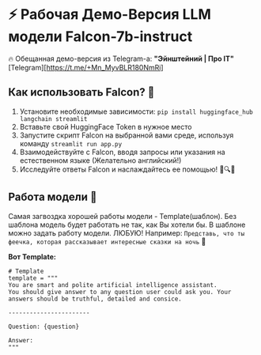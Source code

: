 # ⚡ Рабочая Демо-Версия LLM модели Falcon-7b-instruct
🔥 Обещанная демо-версия из Telegram-а: **"Эйнштейний | Про IT"** [Telegram][https://t.me/+Mn_MyvBLR180NmRi]

## Как использовать Falcon? 🤔
1. Установите необходимые зависимости: `pip install huggingface_hub langchain streamlit`
2. Вставьте свой HuggingFace Token в нужное место
3. Запустите скрипт Falcon на выбранной вами среде, используя команду `streamlit run app.py`
4. Взаимодействуйте с Falcon, вводя запросы или указания на естественном языке (Желательно английский!)
5. Исследуйте ответы Falcon и наслаждайтесь ее помощью! 🚀🔍💡

## Работа модели 🚀
Самая загвоздка хорошей работы модели - Template(шаблон). Без шаблона модель будет работать не так, как Вы хотели бы.
В шаблоне можно задать работу модели. ЛЮБУЮ! Например: `Представь, что ты феечка, которая рассказывает интересные сказки на ночь` 🧚

**Вот Template:**

```
# Template
template = """
You are smart and polite artificial intelligence assistant.
You should give answer to any question user could ask you. Your answers should be truthful, detailed and consice.

-----------------------

Question: {question}

Answer:
"""
```
